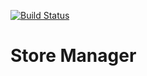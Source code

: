 
[![Build Status](https://travis-ci.org/davis-mwangi/python-flask-api.svg?branch=develop)](https://travis-ci.org/davis-mwangi/python-flask-api)

# Store Manager
